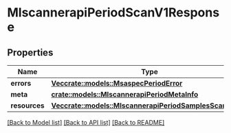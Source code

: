 # MlscannerapiPeriodScanV1Response

## Properties

Name | Type | Description | Notes
------------ | ------------- | ------------- | -------------
**errors** | [**Vec<crate::models::MsaspecPeriodError>**](msaspec.Error.md) |  |
**meta** | [**crate::models::MlscannerapiPeriodMetaInfo**](mlscannerapi.MetaInfo.md) |  |
**resources** | [**Vec<crate::models::MlscannerapiPeriodSamplesScanResult>**](mlscannerapi.SamplesScanResult.md) |  |

[[Back to Model list]](../README.md#documentation-for-models) [[Back to API list]](../README.md#documentation-for-api-endpoints) [[Back to README]](../README.md)
